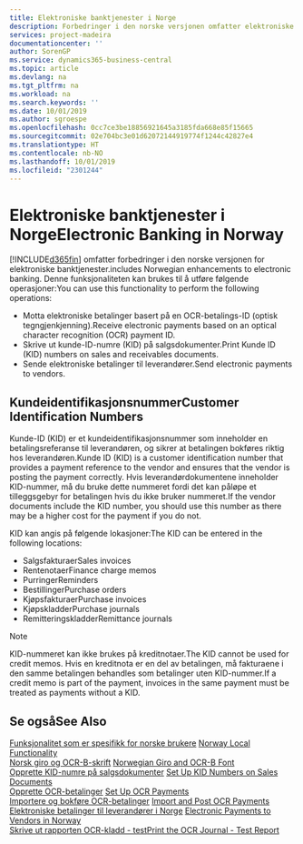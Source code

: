 ```yaml
---
title: Elektroniske banktjenester i Norge
description: Forbedringer i den norske versjonen omfatter elektroniske banktjenester.
services: project-madeira
documentationcenter: ''
author: SorenGP
ms.service: dynamics365-business-central
ms.topic: article
ms.devlang: na
ms.tgt_pltfrm: na
ms.workload: na
ms.search.keywords: ''
ms.date: 10/01/2019
ms.author: sgroespe
ms.openlocfilehash: 0cc7ce3be18856921645a3185fda668e85f15665
ms.sourcegitcommit: 02e704bc3e01d62072144919774f1244c42827e4
ms.translationtype: HT
ms.contentlocale: nb-NO
ms.lasthandoff: 10/01/2019
ms.locfileid: "2301244"
---
```

# <a name="electronic-banking-in-norway"></a><span data-ttu-id="3d890-103">Elektroniske banktjenester i Norge</span><span class="sxs-lookup"><span data-stu-id="3d890-103">Electronic Banking in Norway</span></span>
[!INCLUDE[d365fin](../../includes/d365fin_md.md)] <span data-ttu-id="3d890-104">omfatter forbedringer i den norske versjonen for elektroniske banktjenester.</span><span class="sxs-lookup"><span data-stu-id="3d890-104">includes Norwegian enhancements to electronic banking.</span></span> <span data-ttu-id="3d890-105">Denne funksjonaliteten kan brukes til å utføre følgende operasjoner:</span><span class="sxs-lookup"><span data-stu-id="3d890-105">You can use this functionality to perform the following operations:</span></span>  

- <span data-ttu-id="3d890-106">Motta elektroniske betalinger basert på en OCR-betalings-ID (optisk tegngjenkjenning).</span><span class="sxs-lookup"><span data-stu-id="3d890-106">Receive electronic payments based on an optical character recognition (OCR) payment ID.</span></span>  
- <span data-ttu-id="3d890-107">Skrive ut kunde-ID-numre (KID) på salgsdokumenter.</span><span class="sxs-lookup"><span data-stu-id="3d890-107">Print Kunde ID (KID) numbers on sales and receivables documents.</span></span>  
- <span data-ttu-id="3d890-108">Sende elektroniske betalinger til leverandører.</span><span class="sxs-lookup"><span data-stu-id="3d890-108">Send electronic payments to vendors.</span></span>  

## <a name="customer-identification-numbers"></a><span data-ttu-id="3d890-109">Kundeidentifikasjonsnummer</span><span class="sxs-lookup"><span data-stu-id="3d890-109">Customer Identification Numbers</span></span>  
 <span data-ttu-id="3d890-110">Kunde-ID (KID) er et kundeidentifikasjonsnummer som inneholder en betalingsreferanse til leverandøren, og sikrer at betalingen bokføres riktig hos leverandøren.</span><span class="sxs-lookup"><span data-stu-id="3d890-110">Kunde ID (KID) is a customer identification number that provides a payment reference to the vendor and ensures that the vendor is posting the payment correctly.</span></span> <span data-ttu-id="3d890-111">Hvis leverandørdokumentene inneholder KID-nummer, må du bruke dette nummeret fordi det kan påløpe et tilleggsgebyr for betalingen hvis du ikke bruker nummeret.</span><span class="sxs-lookup"><span data-stu-id="3d890-111">If the vendor documents include the KID number, you should use this number as there may be a higher cost for the payment if you do not.</span></span>  

 <span data-ttu-id="3d890-112">KID kan angis på følgende lokasjoner:</span><span class="sxs-lookup"><span data-stu-id="3d890-112">The KID can be entered in the following locations:</span></span>  

- <span data-ttu-id="3d890-113">Salgsfakturaer</span><span class="sxs-lookup"><span data-stu-id="3d890-113">Sales invoices</span></span>  
- <span data-ttu-id="3d890-114">Rentenotaer</span><span class="sxs-lookup"><span data-stu-id="3d890-114">Finance charge memos</span></span>  
- <span data-ttu-id="3d890-115">Purringer</span><span class="sxs-lookup"><span data-stu-id="3d890-115">Reminders</span></span>  
- <span data-ttu-id="3d890-116">Bestillinger</span><span class="sxs-lookup"><span data-stu-id="3d890-116">Purchase orders</span></span>  
- <span data-ttu-id="3d890-117">Kjøpsfakturaer</span><span class="sxs-lookup"><span data-stu-id="3d890-117">Purchase invoices</span></span>  
- <span data-ttu-id="3d890-118">Kjøpskladder</span><span class="sxs-lookup"><span data-stu-id="3d890-118">Purchase journals</span></span>  
- <span data-ttu-id="3d890-119">Remitteringskladder</span><span class="sxs-lookup"><span data-stu-id="3d890-119">Remittance journals</span></span>  

> [!NOTE]  
>  <span data-ttu-id="3d890-120">KID-nummeret kan ikke brukes på kreditnotaer.</span><span class="sxs-lookup"><span data-stu-id="3d890-120">The KID cannot be used for credit memos.</span></span> <span data-ttu-id="3d890-121">Hvis en kreditnota er en del av betalingen, må fakturaene i den samme betalingen behandles som betalinger uten KID-nummer.</span><span class="sxs-lookup"><span data-stu-id="3d890-121">If a credit memo is part of the payment, invoices in the same payment must be treated as payments without a KID.</span></span>  

## <a name="see-also"></a><span data-ttu-id="3d890-122">Se også</span><span class="sxs-lookup"><span data-stu-id="3d890-122">See Also</span></span>  
 <span data-ttu-id="3d890-123">[Funksjonalitet som er spesifikk for norske brukere](norway-local-functionality.md) </span><span class="sxs-lookup"><span data-stu-id="3d890-123">[Norway Local Functionality](norway-local-functionality.md) </span></span>  
 <span data-ttu-id="3d890-124">[Norsk giro og OCR-B-skrift](norwegian-giro-and-ocr-b-font.md) </span><span class="sxs-lookup"><span data-stu-id="3d890-124">[Norwegian Giro and OCR-B Font](norwegian-giro-and-ocr-b-font.md) </span></span>  
 <span data-ttu-id="3d890-125">[Opprette KID-numre på salgsdokumenter](how-to-set-up-kid-numbers-on-sales-documents.md) </span><span class="sxs-lookup"><span data-stu-id="3d890-125">[Set Up KID Numbers on Sales Documents](how-to-set-up-kid-numbers-on-sales-documents.md) </span></span>  
 <span data-ttu-id="3d890-126">[Opprette OCR-betalinger](how-to-set-up-ocr-payments.md) </span><span class="sxs-lookup"><span data-stu-id="3d890-126">[Set Up OCR Payments](how-to-set-up-ocr-payments.md) </span></span>  
 <span data-ttu-id="3d890-127">[Importere og bokføre OCR-betalinger](how-to-import-and-post-ocr-payments.md) </span><span class="sxs-lookup"><span data-stu-id="3d890-127">[Import and Post OCR Payments](how-to-import-and-post-ocr-payments.md) </span></span>  
 <span data-ttu-id="3d890-128">[Elektroniske betalinger til leverandører i Norge](electronic-payments-to-vendors-in-norway.md) </span><span class="sxs-lookup"><span data-stu-id="3d890-128">[Electronic Payments to Vendors in Norway](electronic-payments-to-vendors-in-norway.md) </span></span>  
 [<span data-ttu-id="3d890-129">Skrive ut rapporten OCR-kladd - test</span><span class="sxs-lookup"><span data-stu-id="3d890-129">Print the OCR Journal - Test Report</span></span>](how-to-print-the-ocr-journal-test-report.md)
